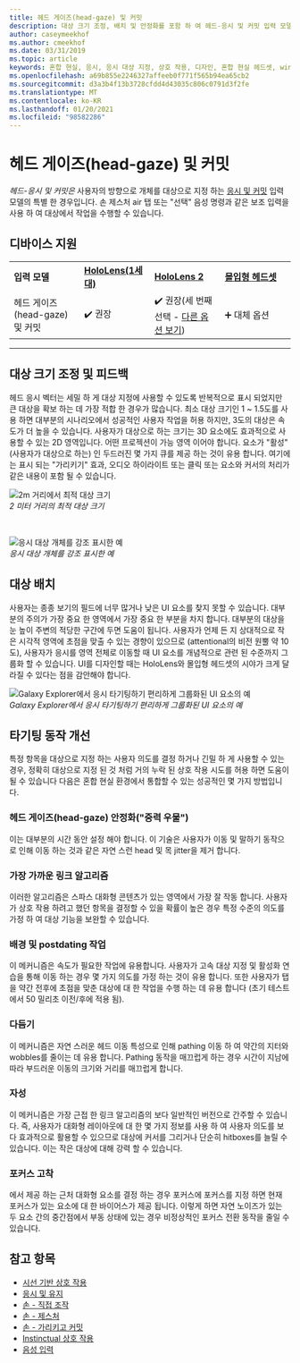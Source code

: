 ```yaml
---
title: 헤드 게이즈(head-gaze) 및 커밋
description: 대상 크기 조정, 배치 및 안정화를 포함 하 여 헤드-응시 및 커밋 입력 모델을 시작 합니다.
author: caseymeekhof
ms.author: cmeekhof
ms.date: 03/31/2019
ms.topic: article
keywords: 혼합 현실, 응시, 응시 대상 지정, 상호 작용, 디자인, 혼합 현실 헤드셋, windows mixed Reality 헤드셋, 가상 현실 헤드셋, HoloLens, MRTK, 혼합 현실 도구 키트, 대상, 포커스, 다듬기
ms.openlocfilehash: a69b855e2246327affeeb0f771f565b94ea65cb2
ms.sourcegitcommit: d3a3b4f13b3728cfdd4d43035c806c0791d3f2fe
ms.translationtype: MT
ms.contentlocale: ko-KR
ms.lasthandoff: 01/20/2021
ms.locfileid: "98582286"
---
```

# <a name="head-gaze-and-commit"></a>헤드 게이즈(head-gaze) 및 커밋

_헤드-응시 및 커밋은_ 사용자의 방향으로 개체를 대상으로 지정 하는 [응시 및 커밋](gaze-and-commit.md) 입력 모델의 특별 한 경우입니다. 손 제스처 air 탭 또는 "선택" 음성 명령과 같은 보조 입력을 사용 하 여 대상에서 작업을 수행할 수 있습니다. 

## <a name="device-support"></a>디바이스 지원

<table>
    <colgroup>
    <col width="25%" />
    <col width="25%" />
    <col width="25%" />
    <col width="25%" />
    </colgroup>
    <tr>
        <td><strong>입력 모델</strong></td>
        <td><a href="/hololens/hololens1-hardware"><strong>HoloLens(1세대)</strong></a></td>
        <td><a href="https://docs.microsoft.com/hololens/hololens2-hardware"><strong>HoloLens 2</strong></td>
        <td><a href="../discover/immersive-headset-hardware-details.md"><strong>몰입형 헤드셋</strong></a></td>
    </tr>
     <tr>
        <td>헤드 게이즈(head-gaze) 및 커밋</td>
        <td>✔️ 권장</td>
        <td>✔️ 권장(세 번째 선택 - <a href="interaction-fundamentals.md">다른 옵션 보기</a>)</td>
        <td>➕ 대체 옵션</td>
    </tr>
</table>

---

## <a name="target-sizing-and-feedback"></a>대상 크기 조정 및 피드백

헤드 응시 벡터는 세밀 하 게 대상 지정에 사용할 수 있도록 반복적으로 표시 되었지만 큰 대상을 확보 하는 데 가장 적합 한 경우가 많습니다. 최소 대상 크기인 1 ~ 1.5도를 사용 하면 대부분의 시나리오에서 성공적인 사용자 작업을 허용 하지만, 3도의 대상은 속도가 더 높을 수 있습니다. 사용자가 대상으로 하는 크기는 3D 요소에도 효과적으로 사용할 수 있는 2D 영역입니다. 어떤 프로젝션이 가능 영역 이어야 합니다. 요소가 "활성" (사용자가 대상으로 하는) 인 두드러진 몇 가지 큐를 제공 하는 것이 유용 합니다. 여기에는 표시 되는 "가리키기" 효과, 오디오 하이라이트 또는 클릭 또는 요소와 커서의 처리가 같은 내용이 포함 될 수 있습니다.

![2m 거리에서 최적 대상 크기](images/gazetargeting-size-1000px.jpg)<br>
*2 미터 거리의 최적 대상 크기*

<br>

![응시 대상 개체를 강조 표시한 예](images/gazetargeting-highlighting-940px.jpg)<br>
*응시 대상 개체를 강조 표시한 예*

## <a name="target-placement"></a>대상 배치

사용자는 종종 보기의 필드에 너무 많거나 낮은 UI 요소를 찾지 못할 수 있습니다. 대부분의 주의가 가장 중요 한 영역에서 가장 중요 한 부분을 차지 합니다. 대부분의 대상을 눈 높이 주변의 적당한 구간에 두면 도움이 됩니다. 사용자가 언제 든 지 상대적으로 작은 시각적 영역에 초점을 맞출 수 있는 경향이 있으므로 (attentional의 비전 원뿔 약 10도), 사용자가 응시를 영역 전체로 이동할 때 UI 요소를 개념적으로 관련 된 수준까지 그룹화 할 수 있습니다. UI를 디자인할 때는 HoloLens와 몰입형 헤드셋의 시야가 크게 달라질 수 있다는 점을 감안해야 합니다.

![Galaxy Explorer에서 응시 타기팅하기 편리하게 그룹화된 UI 요소의 예](images/gazetargeting-grouping-1000px.jpg)<br>
*Galaxy Explorer에서 응시 타기팅하기 편리하게 그룹화된 UI 요소의 예*

## <a name="improving-targeting-behaviors"></a>타기팅 동작 개선

특정 항목을 대상으로 지정 하는 사용자 의도를 결정 하거나 긴밀 하 게 사용할 수 있는 경우, 정확히 대상으로 지정 된 것 처럼 거의 누락 된 상호 작용 시도를 허용 하면 도움이 될 수 있습니다 다음은 혼합 현실 환경에서 통합할 수 있는 성공적인 몇 가지 방법입니다.

### <a name="head-gaze-stabilization-gravity-wells"></a>헤드 게이즈(head-gaze) 안정화("중력 우물")

이는 대부분의 시간 동안 설정 해야 합니다. 이 기술은 사용자가 이동 및 말하기 동작으로 인해 이동 하는 것과 같은 자연 스런 head 및 목 jitter을 제거 합니다.

### <a name="closest-link-algorithms"></a>가장 가까운 링크 알고리즘

이러한 알고리즘은 스파스 대화형 콘텐츠가 있는 영역에서 가장 잘 작동 합니다. 사용자가 상호 작용 하려고 했던 항목을 결정할 수 있을 확률이 높은 경우 특정 수준의 의도를 가정 하 여 대상 기능을 보완할 수 있습니다.

### <a name="backdating-and-postdating-actions"></a>배경 및 postdating 작업

이 메커니즘은 속도가 필요한 작업에 유용합니다. 사용자가 고속 대상 지정 및 활성화 연습을 통해 이동 하는 경우 몇 가지 의도를 가정 하는 것이 유용 합니다. 또한 사용자가 탭을 약간 전후에 초점을 맞춘 대상에 대 한 작업을 수행 하는 데 유용 합니다 (초기 테스트에서 50 밀리초 이전/후에 적용 됨).

### <a name="smoothing"></a>다듬기

이 메커니즘은 자연 스러운 헤드 이동 특성으로 인해 pathing 이동 하 여 약간의 지터와 wobbles를 줄이는 데 유용 합니다. Pathing 동작을 매끄럽게 하는 경우 시간이 지남에 따라 부드러운 이동의 크기와 거리를 매끄럽게 합니다.

### <a name="magnetism"></a>자성

이 메커니즘은 가장 근접 한 링크 알고리즘의 보다 일반적인 버전으로 간주할 수 있습니다. 즉, 사용자가 대화형 레이아웃에 대 한 몇 가지 정보를 사용 하 여 사용자 의도를 보다 효과적으로 활용할 수 있으므로 대상에 커서를 그리거나 단순히 hitboxes를 늘릴 수 있습니다. 이는 작은 대상에 대해 강력 할 수 있습니다.

### <a name="focus-stickiness"></a>포커스 고착

에서 제공 하는 근처 대화형 요소를 결정 하는 경우 포커스에 포커스를 지정 하면 현재 포커스가 있는 요소에 대 한 바이어스가 제공 됩니다. 이렇게 하면 자연 노이즈가 있는 두 요소 간의 중간점에서 부동 상태에 있는 경우 비정상적인 포커스 전환 동작을 줄일 수 있습니다.

## <a name="see-also"></a>참고 항목

* [시선 기반 상호 작용](eye-gaze-interaction.md)
* [응시 및 유지](gaze-and-dwell.md)
* [손 - 직접 조작](direct-manipulation.md)
* [손 - 제스처](gaze-and-commit.md#composite-gestures)
* [손 - 가리키고 커밋](point-and-commit.md)
* [Instinctual 상호 작용](interaction-fundamentals.md)
* [음성 입력 ](voice-input.md)